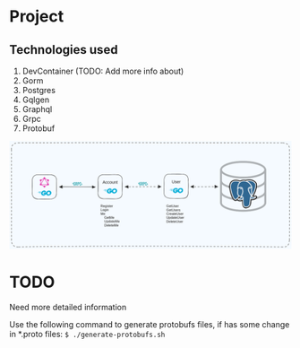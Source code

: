 # Project
## Technologies used
1. DevContainer (TODO: Add more info about)
2. Gorm
3. Postgres
4. Gqlgen
5. Graphql
6. Grpc
7. Protobuf

![Sander Mendes App Project-001 Management](https://raw.githubusercontent.com/sandermendes/Go-Golang-Gorm-Postgres-Gqlgen-Graphql/main/assets/Project-001-2023-05-25-1843.png)

# TODO
Need more detailed information

Use the following command to generate protobufs files, if has some change in *.proto files:
`
$ ./generate-protobufs.sh
`
